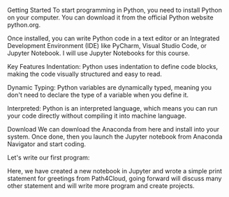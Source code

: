 Getting Started
To start programming in Python, you need to install Python on your computer. You can download it from the official Python website python.org.

Once installed, you can write Python code in a text editor or an Integrated Development Environment (IDE) like PyCharm, Visual Studio Code, or Jupyter Notebook. I will use Jupyter Notebooks for this course.

Key Features
Indentation: Python uses indentation to define code blocks, making the code visually structured and easy to read.

Dynamic Typing: Python variables are dynamically typed, meaning you don't need to declare the type of a variable when you define it.

Interpreted: Python is an interpreted language, which means you can run your code directly without compiling it into machine language.

Download
We can download the Anaconda from here and install into your system. Once done, then you launch the Jupyter notebook from Anaconda Navigator and start coding.



Let's write our first program:

Here, we have created a new notebook in Jupyter and wrote a simple print statement for greetings from Path4Cloud, going forward will discuss many other statement and will write more program and create projects.

